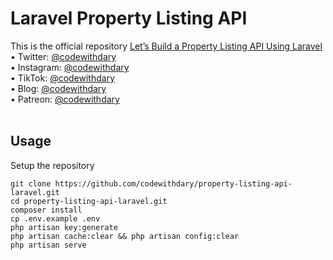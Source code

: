 # Laravel Property Listing API
This is the official repository [Let’s Build a Property Listing API Using Laravel]() <br>
•	Twitter: [@codewithdary](https://twitter.com/codewithdary) <br>
•	Instagram: [@codewithdary](https://www.instagram.com/codewithdary/) <br>
•	TikTok: [@codewithdary](https://tiktok.com/@codewithdary) <br>
•	Blog: [@codewithdary](https://blog.codewithdary.com) <br>
•	Patreon: [@codewithdary](https://www.patreon.com/user?u=30307830) <br>
<br>

## Usage <br>
Setup the repository <br>
```
git clone https://github.com/codewithdary/property-listing-api-laravel.git
cd property-listing-api-laravel.git
composer install
cp .env.example .env 
php artisan key:generate
php artisan cache:clear && php artisan config:clear 
php artisan serve 
```
